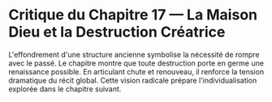 # Critique du Chapitre 17 — La Maison Dieu et la Destruction Créatrice
L'effondrement d'une structure ancienne symbolise la nécessité de rompre avec le passé.
Le chapitre montre que toute destruction porte en germe une renaissance possible.
En articulant chute et renouveau, il renforce la tension dramatique du récit global.
Cette vision radicale prépare l'individualisation explorée dans le chapitre suivant.

